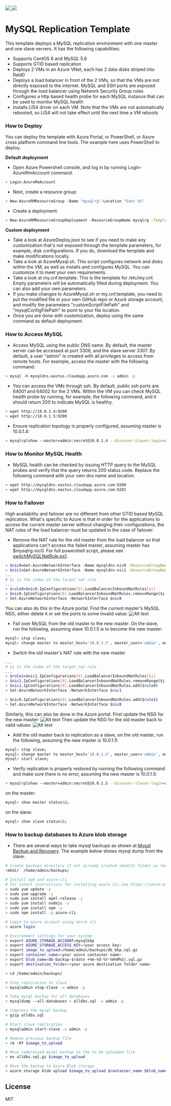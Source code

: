 <a href="https://portal.azure.com/#create/Microsoft.Template/uri/https://raw.githubusercontent.com/tailordevs/msql-replication/master/azuredeploy.json" target="_blank">
    <img src="http://azuredeploy.net/deploybutton.png"/>
</a>
<a href="http://armviz.io/#/?load=https%3A%2F%2Fraw.githubusercontent.com%2FAzure%2Fazure-quickstart-templates%2Fmaster%2Fmysql-replication%2Fazuredeploy.json" target="_blank">
  <img src="http://armviz.io/visualizebutton.png"/>
</a>

# MySQL Replication Template

This template deploys a MySQL replication environment with one master and one slave servers.  It has the following capabilities:

- Supports CentOS 6 and MySQL 5.6
- Supports GTID based replication
- Deploys 2 VMs in an Azure VNet, each has 2 data disks striped into Raid0
- Deploys a load balancer in front of the 2 VMs, so that the VMs are not directly exposed to the internet.  MySQL and SSH ports are exposed through the load balancer using Network Security Group rules
- Configures a http based health probe for each MySQL instance that can be used to monitor MySQL health
- Installs LIS4 driver on each VM. Note that the VMs are not automatically rebooted, so LIS4 will not take effect until the next time a VM reboots

### How to Deploy
You can deploy the template with Azure Portal, or PowerShell, or Azure cross platform command line tools.  The example here uses PowerShell to deploy.

**Default deployment**
* Open Azure Powershell console, and log in by running Login-AzureRmAccount command.
```sh
> Login-AzureRmAccount
```
* Next, create a resource group:
```sh
> New-AzureRMResourceGroup -Name "mysqlrg"-Location "East US"
```
* Create a deployment:
```sh
> New-AzureRMResourceGroupDeployment -ResourceGroupName mysqlrg -TemplateFile .\azuredeploy.json -TemplateParameterFile .\azuredeploy.parameters.json
```
**Custom deployment**
* Take a look at AzureDeploy.json to see if you need to make any customization that's not exposed through the template parameters, for example, disk configurations.  If you do, download the template and make modifications locally.
* Take a look at AzureMysql.sh.  This script configures network and disks within the VM, as well as installs and configures MySQL. You can customize it to meet your own requirements.
* Take a look at my.cnf.template.  This is the template for /etc/my.cnf.  Empty parameters will be automatically filled during deployment.  You can also add your own parameters.
* If you make changes to AzureMysql.sh or my.cnf.template, you need to put the modified file in your own GitHub repo or Azure storage account, and modify the parameters "customScriptFilePath" and "mysqlConfigFilePath" to point to your file location.
* Once you are done with customization, deploy using the same command as default deployment.

### How to Access MySQL
* Access MySQL using the public DNS name.  By default, the master server can be accessed at port 3306, and the slave server 3307.  By default, a user "admin" is created with all privileges to access from remote hosts. For example, access the master with the following command:
```sh
> mysql -h mysqldns.eastus.cloudapp.azure.com -u admin -p
```
* You can access the VMs through ssh.  By default, public ssh ports are 64001 and 64002 for the 2 VMs. Within the VM you can check MySQL health probe by running, for example, the following command, and it should return 200 to indicate MySQL is healthy.
```sh
> wget http://10.0.1.4:9200
> wget http://10.0.1.5:9200
```
* Ensure replication topology is properly configured, assuming master is 10.0.1.4:
```sh
> mysqlrplshow --master=admin:secret@10.0.1.4 --discover-slaves-login=admin:secret
```

### How to Monitor MySQL Health
* MySQL health can be checked by issuing HTTP query to the MySQL probes and verify that the query returns 200 status code.  Replace the following command with your own dns name and location.
```sh
> wget http://mysqldns.eastus.cloudapp.azure.com:9200
> wget http://mysqldns.eastus.cloudapp.azure.com:9201
```

### How to Failover
High availability and failover are no different from other GTID based MySQL replication.  What's specific to Azure is that in order for the applications to access the current master server without changing their configurations, the NAT rules of the load balancer must be updated in the case of failover:
* Remove the NAT rule for the old master from the load balancer so that applications can't access the failed master, assuming master has $mysqlrg-nic0.  For full powershell script, please see [switchMySQLNatRule.ps1](/mysql-replication/switchMySQLNatRule.ps1).
```sh
> $nic0=Get-AzureNetworkInterface -Name mysqldns-nic0 -ResourceGroupName mysqlrg
> $nic1=Get-AzureNetworkInterface -Name mysqldns-nic1 -ResourceGroupName mysqlrg
...
# $i is the index of the target nat rule
...
> $rule0=$nic0.IpConfigurations[0].LoadBalancerInboundNatRules[$i]
> $nic0.IpConfigurations[0].LoadBalancerInboundNatRules.removeRange($i,1)
> Set-AzureNetworkInterface -NetworkInterface $nic0
```
You can also do this in the Azure portal. Find the current master's MySQL NSG, either delete it or set the ports to some invalid value:
![Alt text](/mysql-replication/screenshots/1removeOldMasterNSG.PNG?raw=true "Remove or update NSG of the old master")
* Fail over MySQL from the old master to the new master.  On the slave, run the following, assuming slave 10.0.1.5 is to become the new master:
```sh
mysql> stop slave;
mysql> change master to master_host='10.0.1.5', master_user='admin', master_password='secret', master_auto_position=1;
```
* Switch the old master's NAT rule with the new master
```sh
...
# $j is the index of the target nat rule
...
> $rule1=$nic1.IpConfigurations[0].LoadBalancerInboundNatRules[$j]
> $nic1.IpConfigurations[0].LoadBalancerInboundNatRules.removeRange($j,1)
> $nic1.IpConfigurations[0].LoadBalancerInboundNatRules.add($rule0)
> Set-AzureNetworkInterface -NetworkInterface $nic1

> $nic0.IpConfigurations[0].LoadBalancerInboundNatRules.add($rule1)
> Set-AzureNetworkInterface -NetworkInterface $nic0
```
Similarly, this can also be done in the Azure portal. First update the NSG for the new master:
![Alt text](/mysql-replication/screenshots/2updateSlaveNSG.PNG?raw=true "Update the NSG for the new master")
Then update the NSG for the old master back to valid values:
![Alt text](/mysql-replication/screenshots/3updateOldMasterToSlave.PNG?raw=true "Update the NSG for the old master")

* Add the old master back to replication as a slave, on the old master, run the following, assuming the new master is 10.0.1.5:
```sh
mysql> stop slave;
mysql> change master to master_host='10.0.1.5', master_user='admin', master_password='secret', master_auto_position=1;
mysql> start slave;
```
* Verify replication is properly restored by running the following command and make sure there is no error, assuming the new master is 10.0.1.5:
```sh
> mysqlrplshow --master=admin:secret@10.0.1.5 --discover-slaves-login=admin:secret
```
on the master:
```sh
mysql> show master status\G;
```
on the slave:
```sh
mysql> show slave status\G;
```

### How to backup databases to Azure blob storage
* There are several ways to
take mysql backups as shown at <a href="https://dev.mysql.com/doc/refman/5.6/en/backup-and-recovery.html" >Mysql Backup and Recovery</a>. The example below shows mysql dump from the slave.
```sh
# Create backups directory if not already created (modify folder as required)
>mkdir  /home/admin/backups/

# Install npm and azure-cli
# For latest instructions for installing azure cli see https://azure.microsoft.com/en-in/documentation/articles/xplat-cli-install/. (sample commands below)
> sudo yum update -y
> sudo yum upgrade -y
> sudo yum install epel-release -y
> sudo yum install nodejs -y
> sudo yum install npm -y
> sudo npm install -g azure-cli

# Login to azure account using azure cli
> azure login

# Environment settings for your system
> export AZURE_STORAGE_ACCOUNT=mysqlbkp
> export AZURE_STORAGE_ACCESS_KEY=<your access key>
> export image_to_upload=/home/admin/backups/db_bkp.sql.gz
> export container_name=<your azure container name>
> export blob_name=db-backup-$(date +%m-%d-%Y-%H%M%S).sql.gz
> export destination_folder=<your azure destination folder name>

> cd /home/admin/backups/

# Stop replication to slave
> mysqladmin stop-slave -u admin -p

# Take mysql backup for all databases
> mysqldump --all-databases > alldbs.sql -u admin -p

# Compress the mysql backup
> gzip alldbs.sql

# Start slave replication
> mysqladmin start-slave -u admin -p

# Remove previous backup file
> rm -Rf $image_to_upload

# Move compressed mysql backup to the to be uploaded file
> mv alldbs.sql.gz $image_to_upload

# Move the backup to Azure Blob storage
> azure storage blob upload $image_to_upload $container_name $blob_name

```

License
----

MIT
